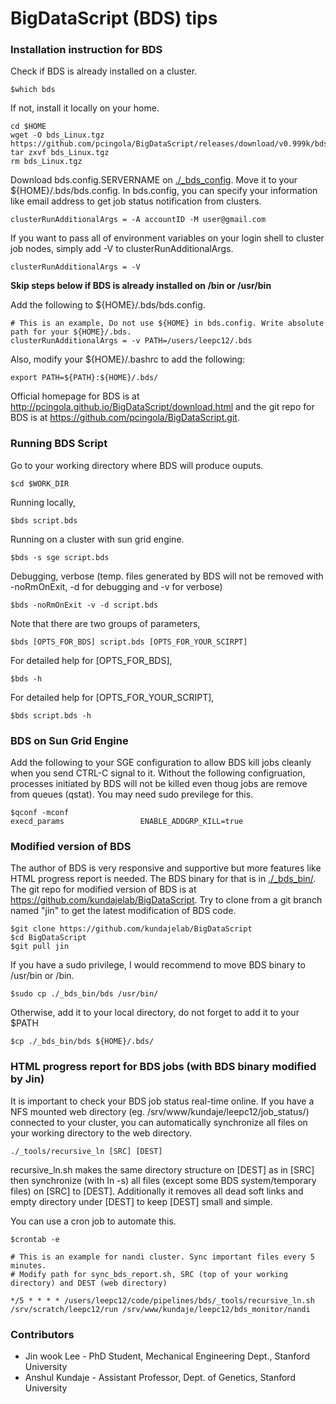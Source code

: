 BigDataScript (BDS) tips
===================================================================

### Installation instruction for BDS

Check if BDS is already installed on a cluster.
```
$which bds
```

If not, install it locally on your home.
```
cd $HOME
wget -O bds_Linux.tgz https://github.com/pcingola/BigDataScript/releases/download/v0.999k/bds_Linux.tgz
tar zxvf bds_Linux.tgz
rm bds_Linux.tgz
```

Download bds.config.SERVERNAME on <a href="./_bds_config">./_bds_config</a>. Move it to your ${HOME}/.bds/bds.config. In bds.config, you can specify your information like email address to get job status notification from clusters.
```
clusterRunAdditionalArgs = -A accountID -M user@gmail.com
```

If you want to pass all of environment variables on your login shell to cluster job nodes, simply add -V to clusterRunAdditionalArgs.
```
clusterRunAdditionalArgs = -V
```

<b> Skip steps below if BDS is already installed on /bin or /usr/bin </b>

Add the following to ${HOME}/.bds/bds.config.
```
# This is an example, Do not use ${HOME} in bds.config. Write absolute path for your ${HOME}/.bds.
clusterRunAdditionalArgs = -v PATH=/users/leepc12/.bds
```

Also, modify your ${HOME}/.bashrc to add the following:
```
export PATH=${PATH}:${HOME}/.bds/
```

Official homepage for BDS is at <a href="http://pcingola.github.io/BigDataScript/download.html">http://pcingola.github.io/BigDataScript/download.html</a> and the git repo for BDS is at <a href="https://github.com/pcingola/BigDataScript.git">https://github.com/pcingola/BigDataScript.git</a>.


### Running BDS Script

Go to your working directory where BDS will produce ouputs.
```
$cd $WORK_DIR
```

Running locally,
```
$bds script.bds 
```

Running on a cluster with sun grid engine.
```
$bds -s sge script.bds 
```

Debugging, verbose (temp. files generated by BDS will not be removed with -noRmOnExit, -d for debugging and -v for verbose)
```
$bds -noRmOnExit -v -d script.bds
```

Note that there are two groups of parameters,
```
$bds [OPTS_FOR_BDS] script.bds [OPTS_FOR_YOUR_SCIRPT]
```

For detailed help for [OPTS_FOR_BDS],
```
$bds -h
```

For detailed help for [OPTS_FOR_YOUR_SCRIPT],
```
$bds script.bds -h
```

### BDS on Sun Grid Engine

Add the following to your SGE configuration to allow BDS kill jobs cleanly when you send CTRL-C signal to it. Without the following configruation, processes initiated by BDS will not be killed even thoug jobs are remove from queues (qstat). You may need sudo previlege for this.
```
$qconf -mconf
execd_params                 ENABLE_ADDGRP_KILL=true
```

### Modified version of BDS

The author of BDS is very responsive and supportive but more features like HTML progress report is needed. The BDS binary for that is in <a href="./_bds_bin/">./_bds_bin/</a>. The git repo for modified version of BDS is at <a href="https://github.com/kundajelab/BigDataScript">https://github.com/kundajelab/BigDataScript</a>. Try to clone from a git branch named "jin" to get the latest modification of BDS code. 
```
$git clone https://github.com/kundajelab/BigDataScript
$cd BigDataScript
$git pull jin
```

If you have a sudo privilege, I would recommend to move BDS binary to /usr/bin or /bin.
```
$sudo cp ./_bds_bin/bds /usr/bin/
```

Otherwise, add it to your local directory, do not forget to add it to your $PATH
```
$cp ./_bds_bin/bds ${HOME}/.bds/
```


### HTML progress report for BDS jobs (with BDS binary modified by Jin)

It is important to check your BDS job status real-time online. If you have a NFS mounted web directory (eg. /srv/www/kundaje/leepc12/job_status/) connected to your cluster, you can automatically synchronize all files on your working directory to the web directory.
```
./_tools/recursive_ln [SRC] [DEST]
```

recursive_ln.sh makes the same directory structure on [DEST] as in [SRC] then synchronize (with ln -s) all files (except some BDS system/temporary files) on [SRC] to [DEST]. Additionally it removes all dead soft links and empty directory under [DEST] to keep [DEST] small and simple.

You can use a cron job to automate this.
```
$crontab -e

# This is an example for nandi cluster. Sync important files every 5 minutes.
# Modify path for sync_bds_report.sh, SRC (top of your working directory) and DEST (web directory)

*/5 * * * * /users/leepc12/code/pipelines/bds/_tools/recursive_ln.sh /srv/scratch/leepc12/run /srv/www/kundaje/leepc12/bds_monitor/nandi
```

### Contributors

* Jin wook Lee - PhD Student, Mechanical Engineering Dept., Stanford University
* Anshul Kundaje - Assistant Professor, Dept. of Genetics, Stanford University

